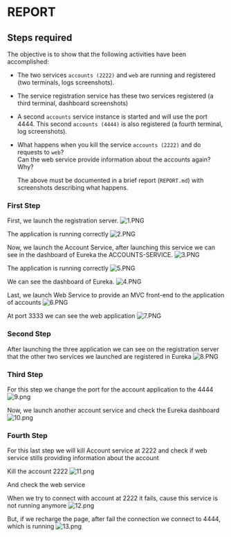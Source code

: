 # REPORT
## Steps required

The objective is to show that the following activities have been accomplished:

- The two services `accounts (2222)` and `web` are running and registered (two terminals, logs screenshots).
- The service registration service has these two services registered (a third terminal, dashboard screenshots)
- A second `accounts` service instance is started and will use the port 4444. This second `accounts (4444)` is also
  registered (a fourth terminal, log screenshots).
- What happens when you kill the service `accounts (2222)` and do requests to `web`?  
  Can the web service provide information about the accounts again? Why?
 

  The above must be documented in a brief report (`REPORT.md`) with screenshots describing what happens.


### First Step

First, we launch the registration server.
![1.PNG](1.PNG)

The application is running correctly
![2.PNG](2.PNG)

Now, we launch the Account Service, after launching this service we can see in the dashboard of Eureka the ACCOUNTS-SERVICE.
![3.PNG](3.PNG)

The application is running correctly
![5.PNG](5.PNG)

We can see the dashboard of Eureka.
![4.PNG](4.PNG)

Last, we launch Web Service to provide an MVC front-end to the application of accounts
![6.PNG](6.PNG)

At port 3333 we can see the web application
![7.PNG](7.PNG)

### Second Step
After launching the three application we can see on the registration server that the other two services we launched are registered in Eureka
![8.PNG](8.PNG)

### Third Step 
For this step we change the port for the account application to the 4444
![9.png](9.png)

Now, we launch another account service and check the Eureka dashboard
![10.png](10.png)

### Fourth Step
For this last step we will kill Account service at 2222 and check if web service stills providing information about the account

Kill the account 2222
![11.png](11.png)

And check the web service

When we try to connect with account at 2222 it fails, cause this service is not running anymore 
![12.png](12.png)

But, if we recharge the page, after fail the connection we connect to 4444, which is running
![13.png](13.png)